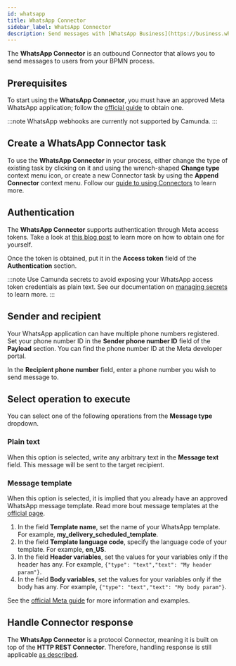 ```yaml
---
id: whatsapp
title: WhatsApp Connector
sidebar_label: WhatsApp Connector
description: Send messages with [WhatsApp Business](https://business.whatsapp.com/) from your BPMN process.
---
```


The **WhatsApp Connector** is an outbound Connector that allows you to send messages to users from your BPMN process.

## Prerequisites

To start using the **WhatsApp Connector**, you must have an approved Meta WhatsApp application; follow the [official guide](https://developers.facebook.com/docs/whatsapp/cloud-api/get-started) to obtain one.

:::note
WhatsApp webhooks are currently not supported by Camunda.
:::

## Create a WhatsApp Connector task

To use the **WhatsApp Connector** in your process, either change the type of existing task by clicking on it and using
the wrench-shaped **Change type** context menu icon, or create a new Connector task by using the **Append Connector** context menu.
Follow our [guide to using Connectors](/components/connectors/use-connectors/index.md) to learn more.

## Authentication

The **WhatsApp Connector** supports authentication through Meta access tokens. Take a look at [this blog post](https://developers.facebook.com/blog/post/2022/12/05/auth-tokens/) to learn more on how to obtain one for yourself.

Once the token is obtained, put it in the **Access token** field of the **Authentication** section.

:::note
Use Camunda secrets to avoid exposing your WhatsApp access token credentials as plain text.
See our documentation on [managing secrets](/components/console/manage-clusters/manage-secrets.md) to learn more.
:::

## Sender and recipient

Your WhatsApp application can have multiple phone numbers registered. Set your phone number ID in the **Sender phone number ID** field
of the **Payload** section. You can find the phone number ID at the Meta developer portal.

In the **Recipient phone number** field, enter a phone number you wish to send message to.

## Select operation to execute

You can select one of the following operations from the **Message type** dropdown.

### Plain text

When this option is selected, write any arbitrary text in the **Message text** field. This message will be sent to the target recipient.

### Message template

When this option is selected, it is implied that you already have an approved WhatsApp message template.
Read more bout message templates at the [official page](https://developers.facebook.com/docs/whatsapp/message-templates/guidelines/).

1. In the field **Template name**, set the name of your WhatsApp template. For example, **my_delivery_scheduled_template**.
2. In the field **Template language code**, specify the language code of your template. For example, **en_US**.
3. In the field **Header variables**, set the values for your variables only if the header has any. For example, `{"type": "text","text": "My header param"}`.
4. In the field **Body variables**, set the values for your variables only if the body has any. For example, `{"type": "text","text": "My body param"}`.

See the [official Meta guide](https://developers.facebook.com/docs/whatsapp/cloud-api/guides/send-message-templates/) for more information and examples.

## Handle Connector response

The **WhatsApp Connector** is a protocol Connector, meaning it is built on top of the **HTTP REST Connector**. Therefore,
handling response is still applicable [as described](/components/connectors/protocol/rest.md#response).
